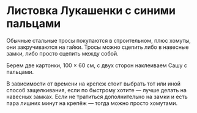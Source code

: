 # Листовка Лукашенки с синими пальцами

Обычные стальные тросы покупаются в строительном, плюс хомуты, они закручиваются на гайки. Тросы можно сцепить либо в навесные замки, либо просто сцепить между собой.

Берем две картонки, 100 × 60 см, с двух сторон наклеиваем Сашу с пальцами.

В зависимости от времени на крепеж стоит выбрать тот или иной способ защелкивания, если по быстрому хотите — лучше делать на навесных замках. Если не тратиться дополнительно на замки и есть пара лишних минут на крепёж — тогда можно просто хомутами.
